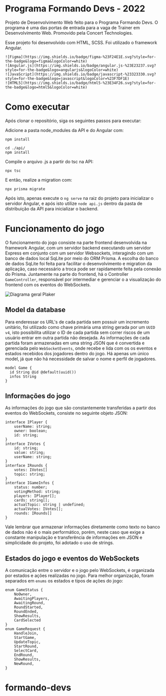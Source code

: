 # Programa Formando Devs - 2022

Projeto de Desenvolvimento Web feito para o Programa Formando Devs. O programa é uma das portas de entrada para a vaga de Trainer em Desenvolvimento Web. Promovido pela Concert Technologies.

Esse projeto foi desenvolvido com HTML, SCSS. Foi utilizado o framework Angular.
```
![Figma](https://img.shields.io/badge/figma-%23F24E1E.svg?style=for-the-badge&logo=figma&logoColor=white)
![Angular.js](https://img.shields.io/badge/angular.js-%23E23237.svg?style=for-the-badge&logo=angularjs&logoColor=white)
![JavaScript](https://img.shields.io/badge/javascript-%23323330.svg?style=for-the-badge&logo=javascript&logoColor=%23F7DF1E)
![HTML5](https://img.shields.io/badge/html5-%23E34F26.svg?style=for-the-badge&logo=html5&logoColor=white)
```

# Como executar

Após clonar o repositório, siga os seguintes passos para executar:

Adicione a pasta node_modules da API e do Angular com:

```
npm install
```

```
cd ./api/
npm install
```


Compile o arquivo .js a partir do tsc na API:

```
npx tsc
```

E então, realize a migration com:

```
npx prisma migrate
```

Após isto, apenas execute o `ng serve` na raiz do projeto para inicializar o servidor Angular, e após isto utilize `node api.js` dentro da pasta de distribuição da API para inicializar o backend.

# Funcionamento do jogo

O funcionamento do jogo consiste na parte frontend desenvolvida na framework Angular, com um servidor backend executando um servidor Express em conjunto com um servidor Websockets, interagindo com um banco de dados local SqLite por meio do ORM Prisma.
A escolha do banco de dados SqLite foi feita para facilitar o desenvolvimento e migration da aplicação, caso necessário a troca pode ser rapidamente feita pela conexão do Prisma.
Juntamente na parte do frontend, há o Controller `GameController`, responsável por intermediar e gerenciar o a visualização do frontend com os eventos do WebSockets.

![Diagrama geral Plaker](https://i.imgur.com/SqomHVy.png)

## Model da database

Para enderessar os URL's de cada partida sem possuir um incremento unitário, foi utilizado como chave primária uma string gerada por um `UUID v4`, isto possibilita utilizar o ID de cada partida sem correr riscos de um usuário entrar em outra partida não desejada.
As informações de cada partida foram armazenadas em uma string JSON que é convertida e gerenciada pelo `WebSocketEvents`, onde recebe e lida com os os eventos e estados recebidos dos jogadores dentro do jogo.
Há apenas um único model, já que não há necessidade de salvar o nome e perfil de jogadores.

```
model Game {
  id String @id @default(uuid())
  infos String
}
```

## Informações do jogo

As informações do jogo que são constantemente transferidas a partir dos eventos do WebSockets, consiste no seguinte objeto JSON:

```
interface IPlayer {
    userName: string;
    owner: boolean;
    id: string;
}
interface IVotes {
    id: string;
    value: string;
    userName: string;
}
interface IRounds {
    votes: IVotes[]
    topic: string;
}
interface IGameInfos {
    status: number;
    votingMethod: string;
    players: IPlayer[];
    cards: string[];
    actualTopic: string | undefined;
    actualVotes: IVotes[];
    rounds: IRounds[]
}
```

Vale lembrar que armazenar informações diretamente como texto no banco de dados não é o mais performático, porém, neste caso que exige a constante manipulação e transferência de informações em JSON e simplicidade do projeto, foi adotado o uso de strings.

## Estados do jogo e eventos do WebSockets

A comunicação entre o servidor e o jogo pelo WebSockets, é organizada por estados e ações realizadas no jogo. Para melhor organização, foram separados em `enums` os estados e tipos de ações do jogo:

```
enum GameStatus {
    NoOwner,
    AwaitingPlayers,
    AwaitingRound,
    RoundStarted,
    RoundEnded,
    ShowResults,
    CardSelected
}
enum GameRequest {
    HandleJoin,
    StartGame,
    UpdateTopic,
    StartRound,
    SelectCard,
    EndRound,
    ShowResults,
    NewRound,
}
```
# formando-devs

